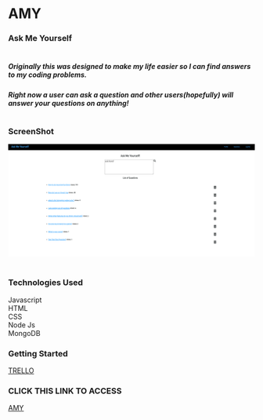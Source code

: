 # AMY
### Ask Me Yourself
#
##### Originally this was designed to make my life easier so I can find answers to my coding problems.</br>
##### Right now a user can ask a question and other users(hopefully) will answer your questions on anything! <br>
#
### ScreenShot
![image info](./public/screenshot.png)
#
### Technologies Used
Javascript<br>
HTML<br>
CSS<br>
Node Js<br>
MongoDB<br>

### Getting Started
[TRELLO](https://trello.com/b/BHouPCGn/ask-me-yourselfamy)


### CLICK THIS LINK TO ACCESS
[AMY](https://ask-me-yourself.herokuapp.com/)
